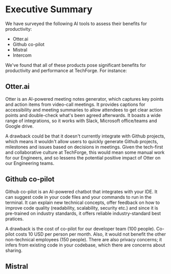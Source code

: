 # Executive Summary

We have surveyed the following AI tools to assess their benefits for productivity: 

- Otter.ai
- Github co-pilot
- Mistral
- Intercom


We've found that all of these products pose significant benefits for productivity and performance at TechForge. For instance:

## Otter.ai

Otter is an AI-powered meeting notes generator, which captures key points and action items from video-call meetings. It provides captions for accessibility and meeting summaries to allow attendees to get clear action points and double-check what's been agreed afterwards. It boasts a wide range of integrations, so it works with Slack, Microsoft office/teams and Google drive. 

A drawback could be that it doesn't currently integrate with Github projects, which means it wouldn't allow users to quickly generate Github projects, milestones and issues based on decisions in meetings. Given the tech-first and collaborative culture at TechForge, this would mean some manual work for our Engineers, and so  lessens the potential positive impact of Otter on our Engineering teams. 

## Github co-pilot

Github co-pilot is an AI-powered chatbot that integrates with your IDE. It can suggest code in your code files and your commands to run in the terminal. It can explain new technical concepts, offer feedback on how to improve code quality (readability, scalability, security etc.) and since it is pre-trained on industry standards, it offers reliable industry-standard best pratices. 

A drawback is the cost of co-pilot for our developer team (100 people). Co-pilot costs 10 USD per person per month. Also, it would not benefit the other non-technical employees (150 people). There are also privacy concerns; it infers from existing code in your codebase, which there are concerns about sharing. 

## Mistral




